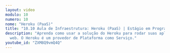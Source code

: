 ```yaml
---
layout: video
modulo: 10
numero: 10
nome: "Heroku (PaaS)"
title: "10.10 Aula de Infraestrutura: Heroku (PaaS) | Estágio em Programação"
description: "Aprenda como usar a solução do Heroku para rodar suas aplicações
  web. O Heroku é um provedor de Plataforma como Serviço."
youtube_id: "ZXM8Q9vmQ4Q"
---
```

